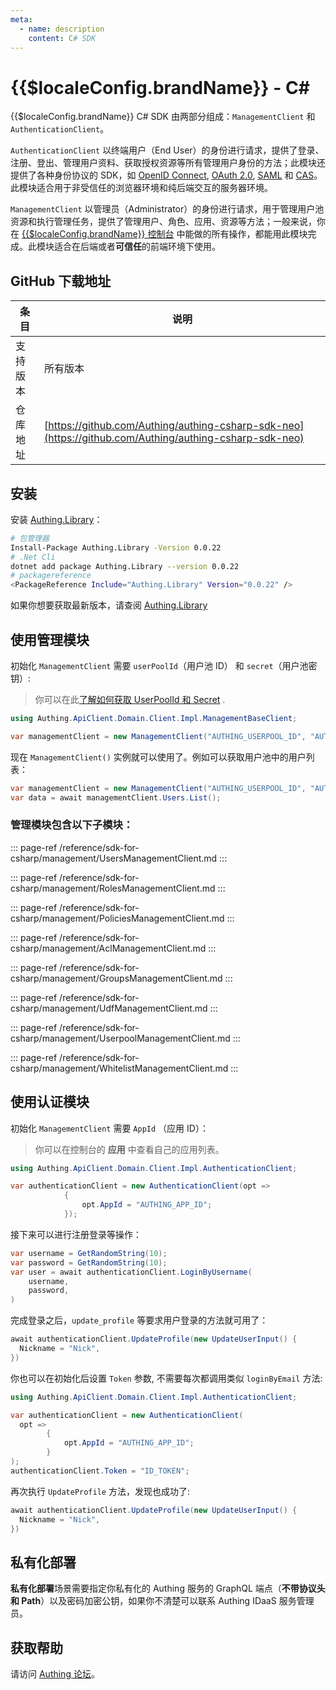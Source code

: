 ```yaml
---
meta:
  - name: description
    content: C# SDK
---
```


# {{$localeConfig.brandName}} - C#

<LastUpdated/>

{{$localeConfig.brandName}} C# SDK 由两部分组成：`ManagementClient` 和 `AuthenticationClient`。

`AuthenticationClient` 以终端用户（End User）的身份进行请求，提供了登录、注册、登出、管理用户资料、获取授权资源等所有管理用户身份的方法；此模块还提供了各种身份协议的 SDK，如 [OpenID Connect](/guides/federation/oidc.md), [OAuth 2.0](/guides/federation/oauth.md), [SAML](/guides/federation/saml.md) 和 [CAS](/guides/federation/cas.md)。此模块适合用于非受信任的浏览器环境和纯后端交互的服务器环境。

`ManagementClient` 以管理员（Administrator）的身份进行请求，用于管理用户池资源和执行管理任务，提供了管理用户、角色、应用、资源等方法；一般来说，你在 [{{$localeConfig.brandName}} 控制台](https://console.authing.cn/console/userpool) 中能做的所有操作，都能用此模块完成。此模块适合在后端或者**可信任**的前端环境下使用。


## GitHub 下载地址

| 条目     | 说明                                        |
| -------- | ------------------------------------------- |
| 支持版本 | 所有版本                                    |
| 仓库地址 | [https://github.com/Authing/authing-csharp-sdk-neo](https://github.com/Authing/authing-csharp-sdk-neo) |

## 安装

安装 [Authing.Library](https://www.nuget.org/packages/Authing.Library)：

```sh
# 包管理器
Install-Package Authing.Library -Version 0.0.22
# .Net Cli
dotnet add package Authing.Library --version 0.0.22
# packagereference 
<PackageReference Include="Authing.Library" Version="0.0.22" />
```

如果你想要获取最新版本，请查阅 [Authing.Library](https://www.nuget.org/packages/Authing.Library)

## 使用管理模块

初始化 `ManagementClient` 需要 `userPoolId`（用户池 ID） 和 `secret`（用户池密钥）:

> 你可以在此[了解如何获取 UserPoolId 和 Secret](/guides/faqs/get-userpool-id-and-secret.md) .

```csharp
using Authing.ApiClient.Domain.Client.Impl.ManagementBaseClient;

var managementClient = new ManagementClient("AUTHING_USERPOOL_ID", "AUTHING_USERPOOL_SECRET");
```

现在 `ManagementClient()` 实例就可以使用了。例如可以获取用户池中的用户列表：

```csharp
var managementClient = new ManagementClient("AUTHING_USERPOOL_ID", "AUTHING_USERPOOL_SECRET");
var data = await managementClient.Users.List();
```

### 管理模块包含以下子模块：

::: page-ref /reference/sdk-for-csharp/management/UsersManagementClient.md
:::

::: page-ref /reference/sdk-for-csharp/management/RolesManagementClient.md
:::

::: page-ref /reference/sdk-for-csharp/management/PoliciesManagementClient.md
:::

::: page-ref /reference/sdk-for-csharp/management/AclManagementClient.md
:::

::: page-ref /reference/sdk-for-csharp/management/GroupsManagementClient.md
:::

::: page-ref /reference/sdk-for-csharp/management/UdfManagementClient.md
:::

::: page-ref /reference/sdk-for-csharp/management/UserpoolManagementClient.md
:::

::: page-ref /reference/sdk-for-csharp/management/WhitelistManagementClient.md
:::

## 使用认证模块

初始化 `ManagementClient` 需要 `AppId` （应用 ID）：

> 你可以在控制台的 **应用** 中查看自己的应用列表。

```csharp
using Authing.ApiClient.Domain.Client.Impl.AuthenticationClient;

var authenticationClient = new AuthenticationClient(opt =>
            {
                opt.AppId = "AUTHING_APP_ID";
            });
```

接下来可以进行注册登录等操作：

```csharp
var username = GetRandomString(10);
var password = GetRandomString(10);
var user = await authenticationClient.LoginByUsername(
    username,
    password,
)
```

完成登录之后，`update_profile` 等要求用户登录的方法就可用了：

```csharp
await authenticationClient.UpdateProfile(new UpdateUserInput() {
  Nickname = "Nick",
})
```

你也可以在初始化后设置 `Token` 参数, 不需要每次都调用类似 `loginByEmail` 方法:

```csharp
using Authing.ApiClient.Domain.Client.Impl.AuthenticationClient;

var authenticationClient = new AuthenticationClient(
  opt =>
        {
            opt.AppId = "AUTHING_APP_ID";
        }
);
authenticationClient.Token = "ID_TOKEN";
```

再次执行 `UpdateProfile` 方法，发现也成功了:

```csharp
await authenticationClient.UpdateProfile(new UpdateUserInput() {
  Nickname = "Nick",
})
```

## 私有化部署

**私有化部署**场景需要指定你私有化的 Authing 服务的 GraphQL 端点（**不带协议头和 Path**）以及密码加密公钥，如果你不清楚可以联系 Authing IDaaS 服务管理员。

## 获取帮助

请访问 [Authing 论坛](https://forum.authing.cn/)。
